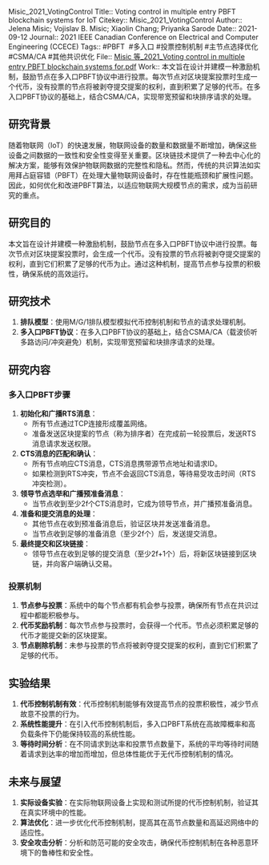 Misic\_2021\_VotingControl
Title:: Voting control in multiple entry PBFT blockchain systems for IoT
Citekey:: Misic\_2021\_VotingControl
Author:: Jelena Misic; Vojislav B. Misic; Xiaolin Chang; Priyanka Sarode
Date:: 2021-09-12
Journal:: 2021 IEEE Canadian Conference on Electrical and Computer Engineering (CCECE)
Tags:: #PBFT  #多入口 #投票控制机制 #主节点选择优化  #CSMA/CA #其他共识优化 
File:: [Misic 等\_2021\_Voting control in multiple entry PBFT blockchain systems for.pdf](zotero://open-pdf/0_V9DN34F4)
Work:: 本文旨在设计并建模一种激励机制，鼓励节点在多入口PBFT协议中进行投票。每次节点对区块提案投票时生成一个代币，没有投票的节点将被剥夺提交提案的权利，直到积累了足够的代币。在多入口PBFT协议的基础上，结合CSMA/CA，实现带宽预留和块排序请求的处理。
## 研究背景
随着物联网（IoT）的快速发展，物联网设备的数量和数据量不断增加，确保这些设备之间数据的一致性和安全性变得至关重要。区块链技术提供了一种去中心化的解决方案，能够有效保护物联网数据的完整性和隐私。然而，传统的共识算法如实用拜占庭容错（PBFT）在处理大量物联网设备时，存在性能瓶颈和扩展性问题。因此，如何优化和改进PBFT算法，以适应物联网大规模节点的需求，成为当前研究的重点。
## 研究目的
本文旨在设计并建模一种激励机制，鼓励节点在多入口PBFT协议中进行投票。每次节点对区块提案投票时，会生成一个代币。没有投票的节点将被剥夺提交提案的权利，直到它们积累了足够的代币为止。通过这种机制，提高节点参与投票的积极性，确保系统的高效运行。
## 研究技术
1.  **排队模型**：使用M/G/1排队模型模拟代币控制机制和节点的请求处理机制。
2.  **多入口PBFT协议**：在多入口PBFT协议的基础上，结合CSMA/CA（载波侦听多路访问/冲突避免）机制，实现带宽预留和块排序请求的处理。
## 研究内容
### 多入口PBFT步骤
1.  **初始化和广播RTS消息**：
    *   所有节点通过TCP连接形成覆盖网络。
    *   准备发送区块提案的节点（称为排序者）在完成前一轮投票后，发送RTS消息请求发送权限。
2.  **CTS消息的匹配和确认**：
    *   所有节点响应CTS消息，CTS消息携带源节点地址和请求ID。
    *   如果检测到RTS冲突，节点不会返回CTS消息，等待易受攻击时间（RTS冲突检测）。
3.  **领导节点选举和广播预准备消息**：
    *   当节点收到至少2f个CTS消息时，它成为领导节点，并广播预准备消息。  
4.  **准备和提交消息的处理**：
    *   其他节点在收到预准备消息后，验证区块并发送准备消息。
    *   当节点收到足够的准备消息（至少2f个）后，发送提交消息。
5.  **最终提交和区块链接**：
    *   领导节点在收到足够的提交消息（至少2f+1个）后，将新区块链接到区块链，并向客户端确认交易。
### **投票机制**
1.  **节点参与投票**：系统中的每个节点都有机会参与投票，确保所有节点在共识过程中都能积极参与。
2.  **代币奖励机制**：每次节点参与投票时，会获得一个代币。节点必须积累足够的代币才能提交新的区块提案。
3.  **节点剔除机制**：未参与投票的节点将被剥夺提交提案的权利，直到它们积累了足够的代币。
## 实验结果
1.  **代币控制机制有效**：代币控制机制能够有效提高节点的投票积极性，减少节点故意不投票的行为。
2.  **系统性能提升**：在引入代币控制机制后，多入口PBFT系统在高故障概率和高负载条件下仍能保持较高的系统性能。
3.  **等待时间分析**：在不同请求到达率和投票节点数量下，系统的平均等待时间随着请求到达率的增加而增加，但总体性能优于无代币控制机制的情况。
## 未来与展望
1.  **实际设备实验**：在实际物联网设备上实现和测试所提的代币控制机制，验证其在真实环境中的性能。
2.  **算法优化**：进一步优化代币控制机制，提高其在高节点数量和高延迟网络中的适应性。
3.  **安全攻击分析**：分析和防范可能的安全攻击，确保代币控制机制在各种恶意环境下的鲁棒性和安全性。
